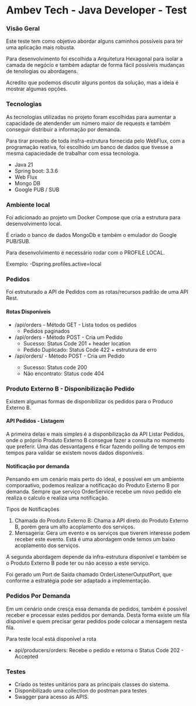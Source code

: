 # Ambev Tech - Java Developer - Test

### Visão Geral
Este teste tem como objetivo abordar alguns caminhos possíveis para ter uma aplicação mais robusta.

Para desenvolvimento foi escolhida a Arquitetura Hexagonal para isolar a camada de negócio e também adaptar de forma fácil possíveis mudanças de tenologias ou abordagens.

Acredito que podemos discutir alguns pontos da solução, mas a ideia é mostrar algumas opções.


### Tecnologias
As tecnologias utilizadas no projeto foram escolhidas para aumentar a capacidade de atendender um número maior de requests e também conseguir distribuir a informação por demanda.

Para tirar proveito de toda insfra-estrutura fornecida pelo WebFlux, com a programação reativa, foi escolhido um banco de dados que tivesse a mesma capaciedade de trabalhar com essa tecnologia.

* Java 21
* Spring boot: 3.3.6
* Web Flux
* Mongo DB
* Google PUB / SUB

### Ambiente local
Foi adicionado ao projeto um Docker Compose que cria a estrutura para desenvolvimento local.

É criado o banco de dados MongoDb e também o emulador do Google PUB/SUB.

Para desenvolvimento é necessário rodar com o PROFILE LOCAL.

Exemplo: -Dspring.profiles.active=local

### Pedidos
Foi estruturado a API de Pedidos com as rotas/recursos padrão de uma API Rest.

#### Rotas Disponíveis
* /api/orders - Método GET - Lista todos os pedidos
  * Pedidos paginados
* /api/orders - Método POST - Cria um Pedido
  * Sucesso: Status Code 201 + header location
  * Pedido Duplicado: Status Code 422 + estrutura de erro
* /api/orders/<id mondo db> - Método POST - Cria um Pedido
  * Sucesso: Status code 200
  * Não encontrato: Status code 404

### Produto Externo B - Disponibilização Pedido
Existem algumas formas de disponibilizar os pedidos para o Produco Externo B.

#### API Pedidos - Listagem
A primeira delas e mais simples é a disponbilização da API Listar Pedidos, onde o próprio Produto Externo B consegue fazer a consulta no momento que preferir.
Uma das desvantagens é ficar fazendo polling de tempos em tempos para validar se existem novos dados disponíveis.

#### Notificação por demanda
Pensando em um cenário mais perto do ideal, e possível em um ambiente comporaativo, podemos realizar a notificação do Produto Externo B por demanda.
Sempre que serviço OrderService recebe um novo pedido ele realiza o calculo e realiza uma notificação.

Tipos de Notificações
1) Chamada do Produto Externo B: Chama a API direto do Produto Externo B, porém gera um alto acoplamento dos serviços.
2) Mensageria: Gera um evento e os serviços que tiverem interesse podem receber este evento. Está é uma abordagem onde temos um baixo acoplamento dos serviços.

A segunda abordagem depende da infra-estrutura disponível e também se o Produto Externo B pode ter ou não acesso a este serviço.

Foi gerado um Port de Saída chamado OrderListenerOutputPort, que conforme a estratégia pode ser adaptado a implementação.


### Pedidos Por Demanda
Em um cenário onde cresça essa demanda de pedidos, também é possível receber e processar estes pedidos por demanda.
Desta forma existe um fila disponível e quem precisar gerar pedidos pode colocar a mensagem nesta fila.

Para teste local está disponível a rota
* api/producers/orders: Recebe o pedido e retorna o Status Code 202 - Accepted


### Testes
* Criado os testes unitários para as principais classes do sistema.
* Disponibilizado uma collection do postman para testes
* Swagger para acesso as APIS.





